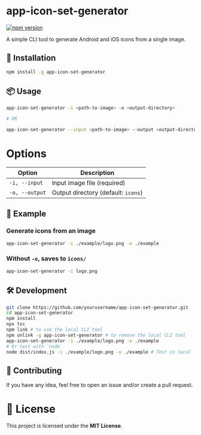 # app-icon-set-generator

[![npm version](https://img.shields.io/npm/v/app-icon-set-generator.svg)](https://www.npmjs.com/package/app-icon-set-generator)

A simple CLI tool to generate Android and iOS icons from a single image.


## 🚀 Installation
```sh
npm install -g app-icon-set-generator
```

## 📦 Usage
```sh
app-icon-set-generator -i <path-to-image> -o <output-directory>

# OR

app-icon-set-generator --input <path-to-image> --output <output-directory>
```

# Options

| Option           | Description                          |
|-----------------|----------------------------------|
| `-i, --input`  | Input image file (required)     |
| `-o, --output` | Output directory (default: `icons`) |


## 📌 Example

### Generate icons from an image
```sh
app-icon-set-generator -i ./example/logo.png -o ./example
```

###  Without `-o`, saves to `icons/`
```sh
app-icon-set-generator -i logo.png
```

## 🛠 Development

```sh
git clone https://github.com/yourusername/app-icon-set-generator.git
cd app-icon-set-generator
npm install
npx tsc
npm link # to use the local CLI tool
npm unlink -g app-icon-set-generator # to remove the local CLI tool
app-icon-set-generator -i ./example/logo.png -o ./example
# Or test with `node`
node dist/index.js -i ./example/logo.png -o ./example # Test in local
```

## 🤝 Contributing

If you have any idea, feel free to open an issue and/or create a pull request.

# 📜 License

This project is licensed under the **MIT License**. 
